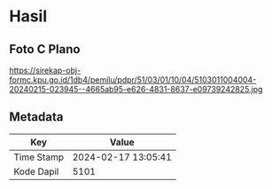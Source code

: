 # Hasil

## Foto C Plano

https://sirekap-obj-formc.kpu.go.id/1db4/pemilu/pdpr/51/03/01/10/04/5103011004004-20240215-023945--4665ab95-e626-4831-8637-e09739242825.jpg


## Metadata

| Key        | Value               |
| ---------- | ------------------- |
| Time Stamp | 2024-02-17 13:05:41 |
| Kode Dapil | 5101                |



